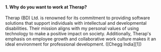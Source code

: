 #### 1. **Why do you want to work at Therap?**

Therap (BD) Ltd. is renowned for its commitment to providing software solutions that support individuals with intellectual and developmental disabilities. Their mission aligns with my personal values of using technology to make a positive impact on society. Additionally, Therap's emphasis on employee growth and collaborative work culture makes it an ideal environment for professional development. ([Chegg India][1])